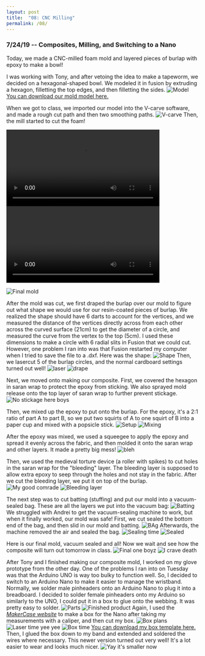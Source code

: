 ```yaml
---
layout: post
title:  "08: CNC Milling"
permalink: /08/
---
```


### 7/24/19 -- Composites, Milling, and Switching to a Nano

Today, we made a CNC-milled foam mold and layered pieces of burlap with epoxy to make a bowl!

I was working with Tony, and after vetoing the idea to make a tapeworm, we decided on a hexagonal-shaped bowl. We modeled it in fusion by extruding a hexagon, filletting the top edges, and then filletting the sides. ![Model](hexagon_model.png) 
<a href='hexagon_bowl.stl' download>You can download our mold model here.</a>

When we got to class, we imported our model into the V-carve software, and made a rough cut path and then two smoothing paths. ![V-carve](vcarve.png)
Then, the mill started to cut the foam!

<video width="400" controls>
	<source src="time_lapse_1.mp4" type="video/mp4">
</video>
<video width="400" controls>
	<source src="time_lapse_2.mp4" type="video/mp4">
</video>

![Final mold](final_mold.png)

After the mold was cut, we first draped the burlap over our mold to figure out what shape we would use for our resin-coated pieces of burlap. We realized the shape should have 6 darts to account for the vertices, and we measured the distance of the vertices directly across from each other across the curved surface (21cm) to get the diameter of a circle, and measured the curve from the vertex to the top (5cm). I used these dimensions to make a circle with 6 radial slits in Fusion that we could cut. However, one problem I ran into was that Fusion restarted my computer when I tried to save the file to a .dxf. Here was the shape: ![Shape](burlap_shape.png)
Then, we lasercut 5 of the burlap circles, and the normal cardboard settings turned out well! ![laser](laser_circles.png) ![drape](draped_circles.png)

Next, we moved onto making our composite. First, we covered the hexagon in saran wrap to protect the epoxy from sticking. We also sprayed mold release onto the top layer of saran wrap to further prevent stickage. ![No stickage here boys](saran_release.png)

Then, we mixed up the epoxy to put onto the burlap. For the epoxy, it's a 2:1 ratio of part A to part B, so we put two squirts of A to one squirt of B into a paper cup and mixed with a popsicle stick. ![Setup](epoxy_setup.png) ![Mixing](epoxy_mixing.png)

After the epoxy was mixed, we used a squeegee to apply the epoxy and spread it evenly across the fabric, and then molded it onto the saran wrap and other layers. It made a pretty big mess! ![bleh](epoxy_messy.png)

Then, we used the medieval torture device (a roller with spikes) to cut holes in the saran wrap for the "bleeding" layer. The bleeding layer is supposed to allow extra epoxy to seep through the holes and not stay in the fabric. After we cut the bleeding layer, we put it on top of the burlap. ![My good comrade](medieval_torture.png) ![Bleeding layer](bleeding_layer.png)

The next step was to cut batting (stuffing) and put our mold into a vacuum-sealed bag. These are all the layers we put into the vacuum bag: ![Batting](batting.png)
We struggled with Andrei to get the vacuum-sealing machine to work, but when it finally worked, our mold was safe! First, we cut sealed the bottom end of the bag, and then slid in our mold and batting. ![BAg](vacuum_bag.png) Afterwards, the machine removed the air and sealed the bag. ![Sealing time](sealing_time.png) ![Sealed](vacuum_final.png)

Here is our final mold, vacuum sealed and all! Now we wait and see how the composite will turn out tomorrow in class. ![Final one boyz](finalfinalfinal.png) ![I crave death](end_me_please.png)

After Tony and I finished making our composite mold, I worked on my glove prototype from the other day. One of the problems I ran into on Tuesday was that the Arduino UNO is way too bulky to function well. So, I decided to switch to an Arduino Nano to make it easier to manage the wristband. 
Normally, we solder male pinheaders onto an Arduino Nano to plug it into a breadboard. I decided to solder female pinheaders onto my Arduino so similarly to the UNO, I could put it in a box to glue onto the webbing. It was pretty easy to solder. ![Parts](to_solder_nano.png) ![Finished product](soldered_nano.png)
Again, I used the _[MakerCase website](https://en.makercase.com/)_ to make a box for the Nano after taking my measurements with a caliper, and then cut my box. ![Box plans](nano_box.png) ![Laser time yee yee](laser_box.png) ![Box time](nano_inside_box.png)
<a href='nano_box.dxf' download>You can download my box template here.</a>
Then, I glued the box down to my band and extended and soldered the wires where necessary. This newer version turned out very well! It's a lot easier to wear and looks much nicer. ![Yay it's smaller now](nano_hand.png)